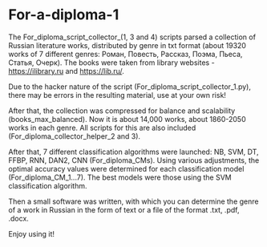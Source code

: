 # For-a-diploma-1

The For_diploma_script_collector_(1, 3 and 4) scripts parsed a collection of Russian literature works, distributed by genre in txt format (about 19320 works of 7 different genres: Роман, Повесть, Рассказ, Поэма, Пьеса, Статья, Очерк).
The books were taken from library websites - https://ilibrary.ru and https://lib.ru/.

Due to the hacker nature of the script (For_diploma_script_collector_1.py), there may be errors in the resulting material, use at your own risk!

After that, the collection was compressed for balance and scalability (books_max_balanced). Now it is about 14,000 works, about 1860-2050 works in each genre. All scripts for this are also included (For_diploma_collector_helper_2 and 3).

After that, 7 different classification algorithms were launched: NB, SVM, DT, FFBP, RNN, DAN2, CNN (For_diploma_CMs). Using various adjustments, the optimal accuracy values ​​were determined for each classification model (For_diploma_CM_1...7). The best models were those using the SVM classification algorithm.

Then a small software was written, with which you can determine the genre of a work in Russian in the form of text or a file of the format .txt, .pdf, .docx. 

Enjoy using it!
